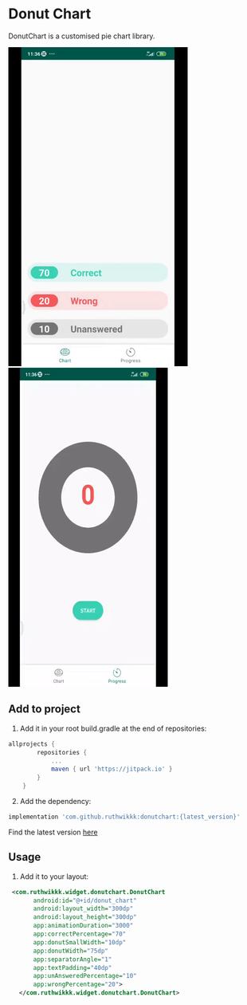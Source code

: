 # Donut Chart

DonutChart is a customised pie chart library.

![preview](https://github.com/ruthwikkk/DonutChart/blob/master/donut.gif)
![preview](https://github.com/ruthwikkk/DonutChart/blob/master/progress.gif)

## Add to project ##
1. Add it in your root build.gradle at the end of repositories:

```groovy
allprojects {
		repositories {
			...
			maven { url 'https://jitpack.io' }
		}
	}
``` 
2. Add the dependency:

```groovy
implementation 'com.github.ruthwikkk:donutchart:{latest_version}'
```
  Find the latest version [here](https://github.com/ruthwikkk/DonutChart/releases)
   
    

 ## Usage
 1. Add it to your layout:
 ```xml
  <com.ruthwikkk.widget.donutchart.DonutChart
        android:id="@+id/donut_chart"
        android:layout_width="300dp"
        android:layout_height="300dp"
        app:animationDuration="3000"
        app:correctPercentage="70"
        app:donutSmallWidth="10dp"
        app:donutWidth="75dp"
        app:separatorAngle="1"
        app:textPadding="40dp"
        app:unAnsweredPercentage="10"
        app:wrongPercentage="20">
    </com.ruthwikkk.widget.donutchart.DonutChart>
```

